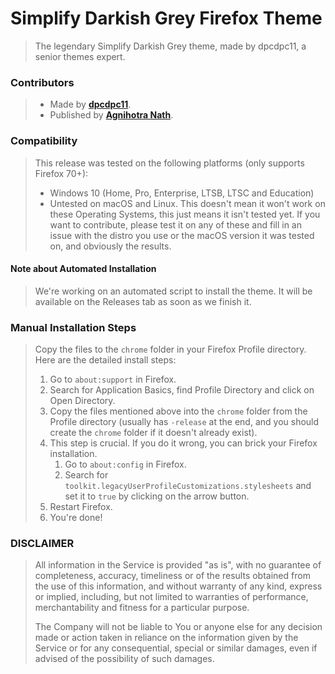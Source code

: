 # Simplify Darkish Grey Firefox Theme
> The legendary Simplify Darkish Grey theme, made by dpcdpc11, a senior themes expert.

### Contributors
> - Made by [**dpcdpc11**](https://www.deviantart.com/dpcdpc11).
> - Published by [**Agnihotra Nath**](https://github.com/AlfarexGuy2019).

### Compatibility
> This release was tested on the following platforms (only supports Firefox 70+):
> - Windows 10 (Home, Pro, Enterprise, LTSB, LTSC and Education)
> - Untested on macOS and Linux. This doesn't mean it won't work on these Operating Systems, this just means it isn't tested yet. If you want to contribute, please test it on any of these and fill in an issue with the distro you use or the macOS version it was tested on, and obviously the results.

#### Note about Automated Installation
> We're working on an automated script to install the theme. It will be available on the Releases tab as soon as we finish it.

### Manual Installation Steps
> Copy the files to the `chrome` folder in your Firefox Profile directory. Here are the detailed install steps:
> 1. Go to `about:support` in Firefox.
> 2. Search for Application Basics, find Profile Directory and click on Open Directory.
> 3. Copy the files mentioned above into the `chrome` folder from the Profile directory (usually has `-release` at the end, and you should create the `chrome` folder if it doesn't already exist).
> 4. This step is crucial. If you do it wrong, you can brick your Firefox installation.
>     1. Go to `about:config` in Firefox.
>     2. Search for `toolkit.legacyUserProfileCustomizations.stylesheets` and set it to `true` by clicking on the arrow button.
> 5. Restart Firefox.
> 6. You're done!

### DISCLAIMER
> All information in the Service is provided "as is", with no guarantee of completeness, accuracy, timeliness or of the results obtained from the use of this information, and without warranty of any kind, express or implied, including, but not limited to warranties of performance, merchantability and fitness for a particular purpose.
> 
> The Company will not be liable to You or anyone else for any decision made or action taken in reliance on the information given by the Service or for any consequential, special or similar damages, even if advised of the possibility of such damages.
